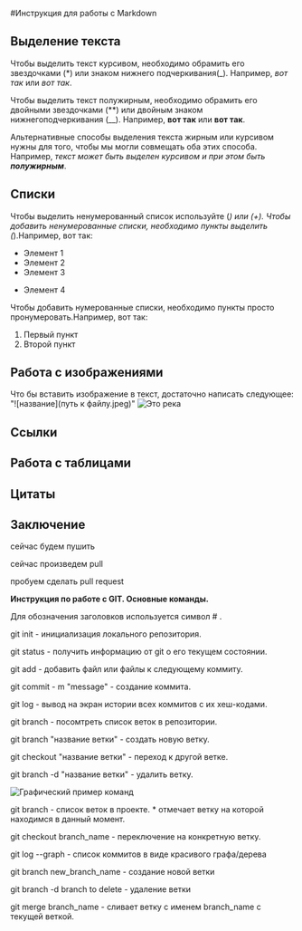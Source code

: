 #Инструкция для работы с Markdown

## Выделение текста

Чтобы выделить текст курсивом, необходимо обрамить его звездочками (*) или знаком нижнего подчеркивания(_). Например, *вот так* или _вот так_.

Чтобы выделить текст полужирным, необходимо обрамить его двойными звездочками (**) или двойным знаком нижнегоподчеркивания (__). Например, **вот так** или __вот так__.

Альтернативные способы выделения текста жирным или курсивом нужны для того, чтобы мы могли совмещать оба этих способа. Например, _текст может быть выделен курсивом и при этом быть **полужирным**_.
## Списки
Чтобы выделить ненумерованный список используйте (*) или (+).
Чтобы добавить ненумерованные списки, необходимо пункты выделить (*).Например, вот так:
* Элемент 1
* Элемент 2
* Элемент 3
+ Элемент 4

Чтобы добавить нумерованные списки, необходимо пункты просто пронумеровать.Например, вот так:
1. Первый пункт
2. Второй пункт
## Работа с изображениями

Что бы вставить изображение в текст, достаточно написать следующее: "![название](путь к файлу.jpeg)"
![Это река](IMG_4042.JPG%0D) [](Markdown%20instruction.md) 
## Ссылки

## Работа с таблицами

## Цитаты

## Заключение

сейчас будем пушить

сейчас произведем pull

пробуем сделать pull request

**Инструкция по работе с GIT. Основные команды.**

Для обозначения заголовков используется символ # .

git init - инициализация локального репозитория.

git status - получить информацию от git о его текущем состоянии.

git add - добавить файл или файлы к следующему коммиту.

git commit - m "message" - создание коммита.

git log - вывод на экран истории всех коммитов с их хеш-кодами.

git branch - посомтреть список веток в репозитории.

git branch "название ветки" - создать новую ветку.

git checkout "название ветки" - переход к другой ветке.

git branch -d "название ветки" - удалить ветку.

![Графический пример команд](Primer.jpg)

git branch - список веток в проекте. * отмечает ветку на которой находимся в данный момент.

git checkout branch_name - переключение на конкретную ветку.

git log --graph - список коммитов в виде красивого графа/дерева

git branch new_branch_name - создание новой ветки

git branch -d branch to delete - удаление ветки

git merge branch_name - сливает ветку с именем branch_name с текущей веткой.